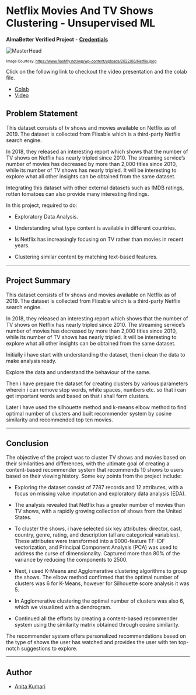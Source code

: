 # Netflix Movies And TV Shows Clustering - Unsupervised ML

**AlmaBetter Verified Project** - [**Credentials**](https://certificates.almabetter.com/en/verify/84172751271877)

![MasterHead](https://www.blibli.com/friends-backend/wp-content/uploads/2023/12/B1200060-Cover-cara-langganan-netflix-scaled.jpg)

<font size="1">Image Courtesy: https://www.flashfly.net/wp/wp-content/uploads/2022/08/Netflix.jpeg</font>

Click on the following link to checkout the video presentation and the colab file.
- [Colab](https://colab.research.google.com/drive/1T5YKNhrtKYlWGJHgK2DXTRzqhuLOAClm?usp=sharing)
- [Video](https://drive.google.com/file/d/1liBHfhyjyUom-674qqgGQ-zoLx3nbypN/view?usp=sharing)


## Problem Statement

This dataset consists of tv shows and movies available on Netflix as of 2019. The dataset is collected from Flixable which is a third-party Netflix search engine.

In 2018, they released an interesting report which shows that the number of TV shows on Netflix has nearly tripled since 2010. The streaming service’s number of movies has decreased by more than 2,000 titles since 2010, while its number of TV shows has nearly tripled. It will be interesting to explore what all other insights can be obtained from the same dataset.

Integrating this dataset with other external datasets such as IMDB ratings, rotten tomatoes can also provide many interesting findings.

In this project, required to do:

- Exploratory Data Analysis.

- Understanding what type content is available in different countries.

- Is Netflix has increasingly focusing on TV rather than movies in recent years.

- Clustering similar content by matching text-based features.

---

## Project Summary

This dataset consists of tv shows and movies available on Netflix as of 2019. The dataset is collected from Flixable which is a third-party Netflix search engine.

In 2018, they released an interesting report which shows that the number of TV shows on Netflix has nearly tripled since 2010. The streaming service’s number of movies has decreased by more than 2,000 titles since 2010, while its number of TV shows has nearly tripled. It will be interesting to explore what all other insights can be obtained from the same dataset.

Initially i have start with understanding the dataset, then i clean the data to make analysis ready.

Explore the data and understand the behaviour of the same.

Then i have prepare the dataset for creating clusters by various parameters wherein i can remove stop words, white spaces, numbers etc. so that i can get important words and based on that i shall form clusters.

Later i have used the silhouette method and k-means elbow method to find optimal number of clusters and built recommender system by cosine similarity and recommended top ten movies.

---

## Conclusion

The objective of the project was to cluster TV shows and movies based on their similarities and differences, with the ultimate goal of creating a content-based recommender system that recommends 10 shows to users based on their viewing history. Some key points from the project include:

- Exploring the dataset consist of 7787 records and 12 attributes, with a focus on missing value imputation and exploratory data analysis (EDA).

- The analysis revealed that Netflix has a greater number of movies than TV shows, with a rapidly growing collection of shows from the United States.

- To cluster the shows, i have selected six key attributes: director, cast, country, genre, rating, and description (all are categorical variables). These attributes were transformed into a 9000-feature TF-IDF vectorization, and Principal Component Analysis (PCA) was used to address the curse of dimensionality. Captured more than 80% of the variance by reducing the components to 2500.

- Next, i used K-Means and Agglomerative clustering algorithms to group the shows. The elbow method confirmed that the optimal number of clusters was 6 for K-Means, however for Silhouette score analysis it was 5.

- In Agglomerative clustering the optimal number of clusters was also 6, which we visualized with a dendrogram.

- Continued all the efforts by creating a content-based recommender system using the similarity matrix obtained through cosine similarity.

The recommender system offers personalized recommendations based on the type of shows the user has watched and provides the user with ten top-notch suggestions to explore.

---

## Author

- [Anita Kumari](https://www.linkedin.com/in/anita-kumari-a2a5b1184/)
